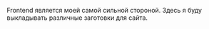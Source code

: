 Frontend является моей самой сильной стороной. 
Здесь я буду выкладывать различные заготовки для сайта.
